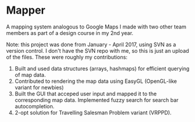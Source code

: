 # Mapper
A mapping system analogous to Google Maps I made with two other team members as part of a design course in my 2nd year. 

Note: this project was done from January - April 2017, using SVN as a version control. I don't have the SVN repo with me, so this is just an upload of the files. These were roughly my contributions:

1) Built and used data structures (arrays, hashmaps) for efficient querying of map data.
2) Contributed to rendering the map data using EasyGL (OpenGL-like variant for newbies)
3) Built the GUI that acceped user input and mapped it to the corresponding map data. Implemented fuzzy search for search bar autocompletion.
4) 2-opt solution for Travelling Salesman Problem variant (VRPPD).